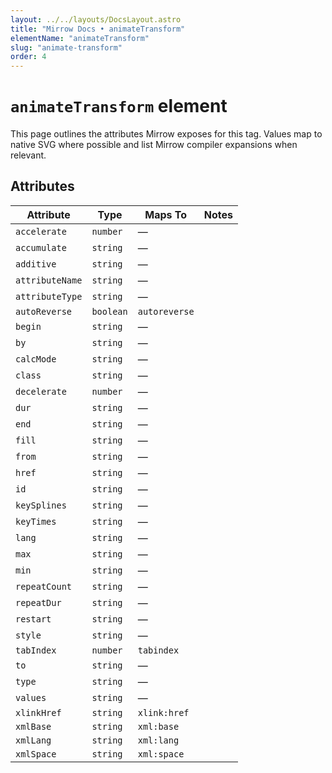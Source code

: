 ```yaml
---
layout: ../../layouts/DocsLayout.astro
title: "Mirrow Docs • animateTransform"
elementName: "animateTransform"
slug: "animate-transform"
order: 4
---
```


# `animateTransform` element

This page outlines the attributes Mirrow exposes for this tag.
Values map to native SVG where possible and list Mirrow compiler expansions when relevant.

## Attributes

| Attribute | Type | Maps To | Notes |
| --- | --- | --- | --- |
| `accelerate` | `number` | &mdash; |  |
| `accumulate` | `string` | &mdash; |  |
| `additive` | `string` | &mdash; |  |
| `attributeName` | `string` | &mdash; |  |
| `attributeType` | `string` | &mdash; |  |
| `autoReverse` | `boolean` | `autoreverse` |  |
| `begin` | `string` | &mdash; |  |
| `by` | `string` | &mdash; |  |
| `calcMode` | `string` | &mdash; |  |
| `class` | `string` | &mdash; |  |
| `decelerate` | `number` | &mdash; |  |
| `dur` | `string` | &mdash; |  |
| `end` | `string` | &mdash; |  |
| `fill` | `string` | &mdash; |  |
| `from` | `string` | &mdash; |  |
| `href` | `string` | &mdash; |  |
| `id` | `string` | &mdash; |  |
| `keySplines` | `string` | &mdash; |  |
| `keyTimes` | `string` | &mdash; |  |
| `lang` | `string` | &mdash; |  |
| `max` | `string` | &mdash; |  |
| `min` | `string` | &mdash; |  |
| `repeatCount` | `string` | &mdash; |  |
| `repeatDur` | `string` | &mdash; |  |
| `restart` | `string` | &mdash; |  |
| `style` | `string` | &mdash; |  |
| `tabIndex` | `number` | `tabindex` |  |
| `to` | `string` | &mdash; |  |
| `type` | `string` | &mdash; |  |
| `values` | `string` | &mdash; |  |
| `xlinkHref` | `string` | `xlink:href` |  |
| `xmlBase` | `string` | `xml:base` |  |
| `xmlLang` | `string` | `xml:lang` |  |
| `xmlSpace` | `string` | `xml:space` |  |

